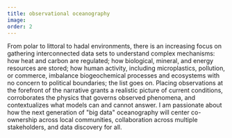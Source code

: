 ```yaml
---
title: observational oceanography
image:
order: 2
---
```


From polar to littoral to hadal environments, there is an increasing focus on gathering interconnected data sets to understand complex mechanisms: how heat and carbon are regulated; how biological, mineral, and energy resources are stored; how human activity, including microplastics, pollution, or commerce, imbalance biogeochemical processes and ecosystems  with no concern to political boundaries; the list goes on. Placing observations at the forefront of the narrative grants a realistic picture of current conditions, corroborates the physics that governs observed phenomena, and contextualizes what models can and cannot answer. I am passionate about how the next generation of "big data" oceanography will center co-ownership across local communities, collaboration across multiple stakeholders, and data discovery for all.